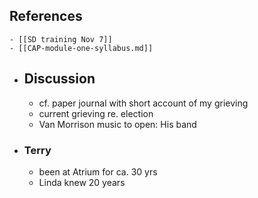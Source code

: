 ## References
	- [[SD training Nov 7]]
	- [[CAP-module-one-syllabus.md]]
- ## Discussion
	- cf. paper journal with short account of my grieving
	- current grieving re. election
	- Van Morrison music to open: His band
- ### Terry
	- been at Atrium for ca. 30 yrs
	- Linda knew 20  years